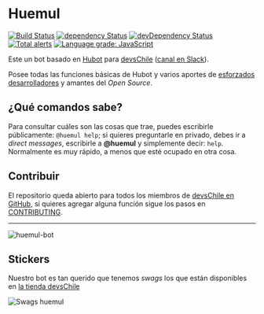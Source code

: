 # Huemul

[![Build Status](https://travis-ci.org/devschile/huemul.svg?branch=master)](https://travis-ci.org/devschile/huemul)
[![dependency Status](https://img.shields.io/david/devschile/huemul.svg?style=flat-square)](https://david-dm.org/devschile/huemul#info=dependencies)
[![devDependency Status](https://img.shields.io/david/dev/devschile/huemul.svg?style=flat-square)](https://david-dm.org/devschile/huemul#info=devDependencies)
[![Total alerts](https://img.shields.io/lgtm/alerts/g/devschile/huemul.svg?logo=lgtm&logoWidth=18)](https://lgtm.com/projects/g/devschile/huemul/alerts/)
[![Language grade: JavaScript](https://img.shields.io/lgtm/grade/javascript/g/devschile/huemul.svg?logo=lgtm&logoWidth=18)](https://lgtm.com/projects/g/devschile/huemul/context:javascript)

Este un bot basado en [Hubot](https://hubot.github.com/) para [devsChile](http://www.devschile.cl) ([canal en Slack](http://devschile.slack.com)).

Posee todas las funciones básicas de Hubot y varios aportes de [esforzados desarrolladores](https://github.com/devschile/huemul/graphs/contributors) y amantes del _Open Source_.

## ¿Qué comandos sabe?

Para consultar cuáles son las cosas que trae, puedes escribirle públicamente: `@huemul help`; si quieres preguntarle en privado, debes ir a _direct messages_, escribirle a **@huemul** y simplemente decir: `help`. Normalmente es muy rápido, a menos que esté ocupado en otra cosa.

## Contribuir

El repositorio queda abierto para todos los miembros de [devsChile en GitHub](https://github.com/devschile), si quieres agregar alguna función sigue los pasos en [CONTRIBUTING](CONTRIBUTING.md).

---

![huemul-bot](http://www.utalca.cl/medios/utalca2010/saladeprensa/Estudiantes/huemul_2015_utalca.jpg)

## Stickers

Nuestro bot es tan querido que tenemos _swags_ los que están disponibles en [la tienda devsChile](https://tienda.devschile.cl)

![Swags huemul](https://i.imgur.com/aNEtsHa.jpg)
